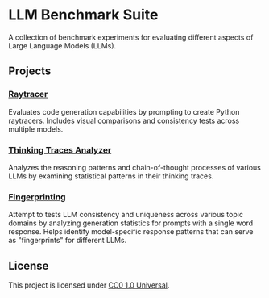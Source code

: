 # LLM Benchmark Suite

A collection of benchmark experiments for evaluating different aspects of Large Language Models (LLMs).

## Projects

### [Raytracer](raytracer/Readme.md)
Evaluates code generation capabilities by prompting to create Python raytracers. Includes visual comparisons and consistency tests across multiple models.

### [Thinking Traces Analyzer](thinkingtraces/README.md)
Analyzes the reasoning patterns and chain-of-thought processes of various LLMs by examining statistical patterns in their thinking traces.

### [Fingerprinting](fingerprinting/README.md)
Attempt to tests LLM consistency and uniqueness across various topic domains by analyzing generation statistics for prompts with a single word response. Helps identify model-specific response patterns that can serve as "fingerprints" for different LLMs.

## License

This project is licensed under [CC0 1.0 Universal](LICENSE).
